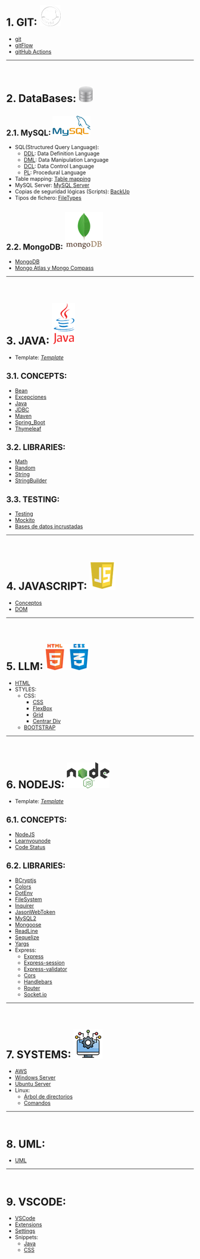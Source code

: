 # 1. GIT: ![Git](./_img/git.png)
- [git](./Git/git.md)
- [gitFlow](./Git/gitFlow.md)
- [gitHub Actions](./Git/gitHubActions.md)
---
<br>

# 2. DataBases: ![DataBases](./_img/db.png)
## 2.1. MySQL: ![MySQL](./_img/mysql.png)
- SQL(Structured Query Language):
  - [DDL](./DataBases/MySQL/DDL.md): Data Definition Language
  - [DML](./DataBases/MySQL/DML.md): Data Manipulation Language
  - [DCL](./DataBases/MySQL/DCL.md): Data Control Language
  - [PL](./DataBases/MySQL/PL.md): Procedural Language
- Table mapping: [Table mapping](./DataBases/MySQL/table_mapping/table_mapping.md)
- MySQL Server: [MySQL Server](./DataBases/MySQL/MySQL_server.md)
- Copias de seguridad lógicas (Scripts): [BackUp](./DataBases/MySQL/BackUp.md)
- Tipos de fichero: [FileTypes](./DataBases/MySQL/fileTypes.pdf)

## 2.2. MongoDB: ![MongoDB](./_img/mongo.png)
- [MongoDB](./DataBases/mongoDB/mongoDB.md)
- [Mongo Atlas y Mongo Compass](./DataBases/mongoDB/mongoAtlas+Compass.md)
---

<br>

# 3. JAVA: ![Java](./_img/java.png)
- Template: _[Template](./Java/_template)_

## 3.1. CONCEPTS:
- [Bean](./Java/concepts/Bean.md)
- [Excepciones](./Java/concepts/Excepciones.md)
- [Java](./Java/concepts/Java.md)
- [JDBC](./Java/concepts/JDBC.md)
- [Maven](./Java/concepts/Maven.md)
- [Spring_Boot](./Java/concepts/Spring_Boot.md)
- [Thymeleaf](./Java/concepts/Thymeleaf.md)

## 3.2. LIBRARIES:
- [Math](./Java/libraries/Math.md)
- [Random](./Java/libraries/Random.md)
- [String](./Java/libraries/String.md)
- [StringBuilder](./Java/libraries/StringBuilder.md)

## 3.3. TESTING:
- [Testing](./Java/testing/test.md)
- [Mockito](./Java/testing/mockito.md)
- [Bases de datos incrustadas](./Java/testing/embeddedDB.md)
---
<br>

# 4. JAVASCRIPT: ![JavaScript](./_img/js.png)
- [Conceptos](./JavaScript/js.md)
- [DOM](./JavaScript/dom.md)
---
<br>

# 5. LLM: ![LLM](./_img/llm.png)
- [HTML](./LLM/HTML/html.md)
- STYLES:
  - CSS:
    - [CSS](./LLM/STYLES/CSS/css.md)
    - [FlexBox](./LLM/STYLES/CSS/flex.md)
    - [Grid](./LLM/STYLES/CSS/grid.md)
    - [Centrar Div](./LLM/STYLES/CSS/centrarDiv.md)
  - [BOOTSTRAP](./LLM/STYLES/BOOTSTRAP/bootstrap.md)
---
<br>

# 6. NODEJS: ![NodeJS](./_img/node.png)
- Template: _[Template](./NodeJS/_template)_

## 6.1. CONCEPTS:
- [NodeJS](./NodeJS/node.md)
- [Learnyounode](./NodeJS/learnyounode.md)
- [Code Status](./NodeJS/codeStatus.png)

## 6.2. LIBRARIES:
- [BCryptjs](./NodeJS/libraries/bcryptjs.md)
- [Colors](./NodeJS/libraries/colors.md)
- [DotEnv](./NodeJS/libraries/dotenv.md)
- [FileSystem](./NodeJS/libraries/fileSystem.md)
- [Inquirer](./NodeJS/libraries/inquirer.md)
- [JasonWebToken](./NodeJS/libraries/jwt.md)
- [MySQL2](./NodeJS/libraries/mysql2.md)
- [Mongoose](./NodeJS/libraries/mongoose.md)
- [ReadLine](./NodeJS/libraries/readline.md)
- [Sequelize](./NodeJS/libraries/sequelize.md)
- [Yargs](./NodeJS/libraries/yargs.md)
- Express:
  - [Express](./NodeJS/libraries/express/express.md)
  - [Express-session](./NodeJS/libraries/express/express-session.md)
  - [Express-validator](./NodeJS/libraries/express/express-validator.md)
  - [Cors](./NodeJS/libraries/express/cors.md)
  - [Handlebars](./NodeJS/libraries/express/handlebars.md)
  - [Router](./NodeJS/libraries/express/router.md)
  - [Socket.io](./NodeJS/libraries/express/socket-io.md)
---
<br>

# 7. SYSTEMS: ![Systems](./_img/systems.png)
- [AWS](./Systems/aws.md)
- [Windows Server](./Systems/winServer.md)
- [Ubuntu Server](./Systems/ubuntuServer.md)
- Linux:
  - [Árbol de directorios](./Systems/LINUX/arbol_directorios.jpg)
  - [Comandos](./Systems/LINUX/Comandos_linux.md)
---
<br>

# 8. UML:
- [UML](./UML/uml.md)
---
<br>

# 9. VSCODE:
- [VSCode](./VSCode/VSCode.md)
- [Extensions](./VSCode/extensions.txt)
- [Settings](./VSCode/settings.json)
- Snippets:
  - [Java](./VSCode/snippets/java.json)
  - [CSS](./VSCode/snippets/css.json)
